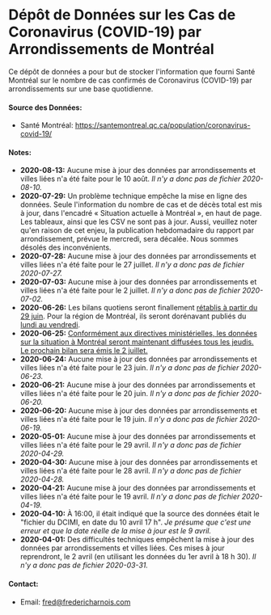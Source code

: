 # Dépôt de Données sur les Cas de Coronavirus (COVID-19) par Arrondissements de Montréal
Ce dépôt de données a pour but de stocker l'information que fourni Santé Montréal sur le nombre de cas confirmés de Coronavirus (COVID-19) par arrondissements sur une base quotidienne.

#### Source des Données:
* Santé Montréal: https://santemontreal.qc.ca/population/coronavirus-covid-19/

#### Notes:

* **2020-08-13:** Aucune mise à jour des données par arrondissements et villes liées n'a été faite pour le 10 août. *Il n'y a donc pas de fichier 2020-08-10.*
* **2020-07-29:** Un problème technique empêche la mise en ligne des données. Seule l'information du nombre de cas et de décès total est mis à jour, dans l'encadré « Situation actuelle à Montréal », en haut de page. Les tableaux, ainsi que les CSV ne sont pas à jour. Aussi, veuillez noter qu'en raison de cet enjeu, la publication hebdomadaire du rapport par arrondissement, prévue le mercredi, sera décalée. Nous sommes désolés des inconvénients.
* **2020-07-28:** Aucune mise à jour des données par arrondissements et villes liées n'a été faite pour le 27 juillet. *Il n'y a donc pas de fichier 2020-07-27.*
* **2020-07-03:** Aucune mise à jour des données par arrondissements et villes liées n'a été faite pour le 2 juillet. *Il n'y a donc pas de fichier 2020-07-02.*
* **2020-06-26:** Les bilans quotiens seront finallement [rétablis à partir du 29 juin](https://twitter.com/cdube_sante/status/1276587292430393353). Pour la région de Montréal, ils seront dorénavant publiés du [lundi au vendredi](https://twitter.com/Santepub_Mtl/status/1276638808348426241).
* **2020-06-25:** [Conformément aux directives ministérielles, les données sur la situation à Montréal seront maintenant diffusées tous les jeudis. Le prochain bilan sera émis le 2 juillet.](https://twitter.com/Santepub_Mtl/status/1276251327585226752)
* **2020-06-24:** Aucune mise à jour des données par arrondissements et villes liées n'a été faite pour le 23 juin. *Il n'y a donc pas de fichier 2020-06-23.*
* **2020-06-21:** Aucune mise à jour des données par arrondissements et villes liées n'a été faite pour le 20 juin. *Il n'y a donc pas de fichier 2020-06-20.*
* **2020-06-20:** Aucune mise à jour des données par arrondissements et villes liées n'a été faite pour le 19 juin. *Il n'y a donc pas de fichier 2020-06-19.*
* **2020-05-01:** Aucune mise à jour des données par arrondissements et villes liées n'a été faite pour le 29 avril. *Il n'y a donc pas de fichier 2020-04-29.*
* **2020-04-30:** Aucune mise à jour des données par arrondissements et villes liées n'a été faite pour le 28 avril. *Il n'y a donc pas de fichier 2020-04-28.*
* **2020-04-21:** Aucune mise à jour des données par arrondissements et villes liées n'a été faite pour le 19 avril. *Il n'y a donc pas de fichier 2020-04-19.*
* **2020-04-10:** À 16:00, il était indiqué que la source des données était le "fichier du DCIMI, en date du 10 avril 17 h". *Je présume que c'est une erreur et que la date réelle de la mise à jour est le 9 avril.*
* **2020-04-01:** Des difficultés techniques empêchent la mise à jour des données par arrondissements et villes liées. Ces mises à jour reprendront, le 2 avril (en utilisant les données du 1er avril à 18 h 30). *Il n'y a donc pas de fichier 2020-03-31.*

#### Contact:
* Email: fred@fredericharnois.com
